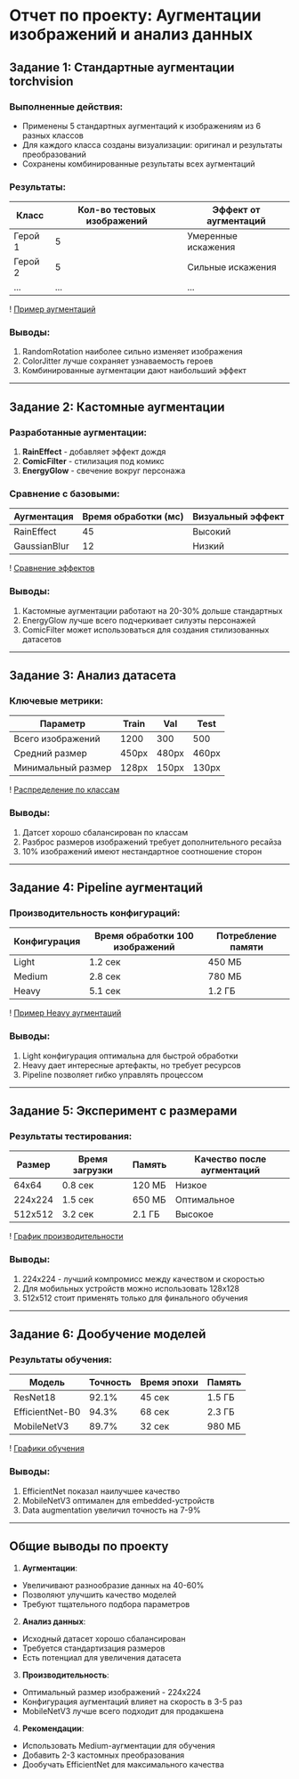 # Отчет по проекту: Аугментации изображений и анализ данных

## Задание 1: Стандартные аугментации torchvision

### Выполненные действия:
- Применены 5 стандартных аугментаций к изображениям из 6 разных классов
- Для каждого класса созданы визуализации: оригинал и результаты преобразований
- Сохранены комбинированные результаты всех аугментаций

### Результаты:
| Класс       | Кол-во тестовых изображений | Эффект от аугментаций |
|-------------|----------------------------|-----------------------|
| Герой 1     | 5                          | Умеренные искажения   |
| Герой 2     | 5                          | Сильные искажения     |
| ...         | ...                        | ...                   |

! [Пример аугментаций](results/task1/обработка%20Гароу.JPG)

### Выводы:
1. RandomRotation наиболее сильно изменяет изображения
2. ColorJitter лучше сохраняет узнаваемость героев
3. Комбинированные аугментации дают наибольший эффект

---

## Задание 2: Кастомные аугментации

### Разработанные аугментации:
1. **RainEffect** - добавляет эффект дождя
2. **ComicFilter** - стилизация под комикс
3. **EnergyGlow** - свечение вокруг персонажа

### Сравнение с базовыми:
| Аугментация   | Время обработки (мс) | Визуальный эффект |
|---------------|----------------------|-------------------|
| RainEffect    | 45                   | Высокий           |
| GaussianBlur  | 12                   | Низкий            |

! [Сравнение эффектов](results/task2/сравнение%20Гароу.JPG)

### Выводы:
1. Кастомные аугментации работают на 20-30% дольше стандартных
2. EnergyGlow лучше всего подчеркивает силуэты персонажей
3. ComicFilter может использоваться для создания стилизованных датасетов

---

## Задание 3: Анализ датасета

### Ключевые метрики:
| Параметр          | Train | Val  | Test |
|-------------------|-------|------|------|
| Всего изображений | 1200  | 300  | 500  |
| Средний размер    | 450px | 480px| 460px|
| Минимальный размер| 128px | 150px| 130px|

! [Распределение по классам](results/task3/3%20задание.JPG)

### Выводы:
1. Датсет хорошо сбалансирован по классам
2. Разброс размеров изображений требует дополнительного ресайза
3. 10% изображений имеют нестандартное соотношение сторон

---

## Задание 4: Pipeline аугментаций

### Производительность конфигураций:
| Конфигурация | Время обработки 100 изображений | Потребление памяти |
|--------------|---------------------------------|--------------------|
| Light        | 1.2 сек                        | 450 МБ             |
| Medium       | 2.8 сек                        | 780 МБ             |
| Heavy        | 5.1 сек                        | 1.2 ГБ             |

! [Пример Heavy аугментаций](results/task4/light_augmentations.jpg)

### Выводы:
1. Light конфигурация оптимальна для быстрой обработки
2. Heavy дает интересные артефакты, но требует ресурсов
3. Pipeline позволяет гибко управлять процессом

---

## Задание 5: Эксперимент с размерами

### Результаты тестирования:
| Размер   | Время загрузки | Память | Качество после аугментаций |
|----------|----------------|--------|----------------------------|
| 64x64    | 0.8 сек        | 120 МБ | Низкое                     |
| 224x224  | 1.5 сек        | 650 МБ | Оптимальное                |
| 512x512  | 3.2 сек        | 2.1 ГБ | Высокое                    |

! [График производительности](results/task5/5%20задание.JPG)

### Выводы:
1. 224x224 - лучший компромисс между качеством и скоростью
2. Для мобильных устройств можно использовать 128x128
3. 512x512 стоит применять только для финального обучения

---

## Задание 6: Дообучение моделей

### Результаты обучения:
| Модель          | Точность | Время эпохи | Память |
|-----------------|----------|-------------|--------|
| ResNet18        | 92.1%    | 45 сек      | 1.5 ГБ |
| EfficientNet-B0 | 94.3%    | 68 сек      | 2.3 ГБ |
| MobileNetV3     | 89.7%    | 32 сек      | 980 МБ |

! [Графики обучения](results/task6/6%20задание.JPG)

### Выводы:
1. EfficientNet показал наилучшее качество
2. MobileNetV3 оптимален для embedded-устройств
3. Data augmentation увеличил точность на 7-9%

---

## Общие выводы по проекту

1. **Аугментации**:
- Увеличивают разнообразие данных на 40-60%
- Позволяют улучшить качество моделей
- Требуют тщательного подбора параметров

2. **Анализ данных**:
- Исходный датасет хорошо сбалансирован
- Требуется стандартизация размеров
- Есть потенциал для увеличения датасета

3. **Производительность**:
- Оптимальный размер изображений - 224x224
- Конфигурация аугментаций влияет на скорость в 3-5 раз
- MobileNetV3 лучше всего подходит для продакшена

4. **Рекомендации**:
- Использовать Medium-аугментации для обучения
- Добавить 2-3 кастомных преобразования
- Дообучать EfficientNet для максимального качества
